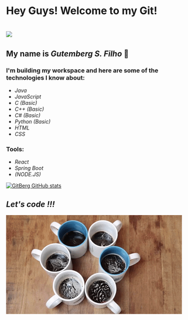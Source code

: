 # <h1>Hey Guys! Welcome to my Git!<h1>
  ![](giphy.gif)
## <p>My name is <em>Gutemberg S. Filho</em> 🖖</p>
  
### I'm building my workspace and here are some of the technologies I know about:

  -  <em> Java
  -   JavaScript 
  -   C (Basic)
  -   C++ (Basic) 
  -   C# (Basic)
  -   Python (Basic)
  -   HTML
  -   CSS </em>

### Tools:

  - <em>React
  - Spring Boot
  - (NODE.JS)</em>
  
  [![GitBerg GitHub stats](https://github-readme-stats.vercel.app/api?username=GitBerg&hide=stars&count_private=true&show_icons=true?&theme=dracula)](https://github.com/GitBerg/github-readme-stats)

##  <em>Let's code !!! </em>

![](giphy2.gif)
<!--
**GitBerg/GitBerg** is a ✨ _special_ ✨ repository because its `README.md` (this file) appears on your GitHub profile.

Here are some ideas to get you started:

- 🔭 I’m currently working on ...
- 🌱 I’m currently learning ...
- 👯 I’m looking to collaborate on ...
- 🤔 I’m looking for help with ...
- 💬 Ask me about ...
- 📫 How to reach me: ...
- 😄 Pronouns: ...
- ⚡ Fun fact: ...
-->
